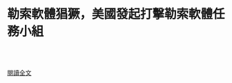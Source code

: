 # 勒索軟體猖獗，美國發起打擊勒索軟體任務小組

<!--more-->
<!--219-->
<br><br/>

[閱讀全文](https://www.informationsecurity.com.tw/article/article_detail.aspx?aid=9214)

